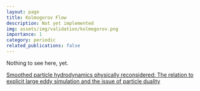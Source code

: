 ```yaml
---
layout: page
title: Kolmogorov Flow
description: Not yet implemented
img: assets/img/validation/kolmogorov.png
importance: 1
category: periodic
related_publications: false
---
```


Nothing to see here, yet.

[Smoothed particle hydrodynamics physically reconsidered: The relation to explicit large eddy simulation and the issue of particle duality](https://www.researchgate.net/publication/365096609_Smoothed_particle_hydrodynamics_physically_reconsidered_The_relation_to_explicit_large_eddy_simulation_and_the_issue_of_particle_duality)
